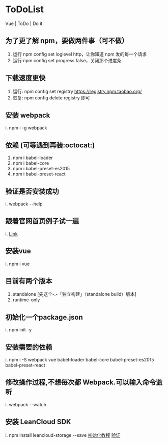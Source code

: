 # ToDoList
Vue | ToDo | Do it.

## 为了更了解 npm，要做两件事（可不做）
1. 运行 npm config set loglevel http，让你知道 npm 发的每一个请求
2. 运行 npm config set progress false，关闭那个进度条

## 下载速度更快
1. 运行: npm config set registry https://registry.npm.taobao.org/
2. 恢复: npm config delete registry 即可

## 安装 webpack 
i. npm i -g webpack

## 依赖 (可等遇到再装:octocat:)
1. npm i babel-loader
2. npm i babel-core
3. npm i babel-preset-es2015
4. npm i babel-preset-react

## 验证是否安装成功
i. webpack --help

## 跟着官网首页例子试一遍
i. [Link](https://webpack.js.org/)

## 安装vue
i. npm i vue

## 目前有两个版本
1. standalone [先这个-.-「独立构建」（standalone build）版本]
2. runtime-only

## 初始化一个package.json
i. npm init -y

## 安装需要的依赖
i. npm i -S webpack vue babel-loader babel-core babel-preset-es2015 babel-preset-react

## 修改操作过程,不想每次都 Webpack.可以输入命令监听
i. webpack --watch

## 安装 LeanCloud SDK
i. npm install leancloud-storage --save
[初始化教程](https://leancloud.cn/docs/sdk_setup-js.html#初始化)
[验证](https://leancloud.cn/docs/sdk_setup-js.html#%E9%AA%8C%E8%AF%81)




